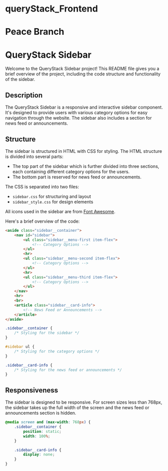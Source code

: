 # queryStack_Frontend

# Peace Branch


# QueryStack Sidebar

Welcome to the QueryStack Sidebar project! This README file gives you a brief overview of the project, including the code structure and functionality of the sidebar.

## Description

The QueryStack Sidebar is a responsive and interactive sidebar component. It's designed to provide users with various category options for easy navigation through the website. The sidebar also includes a section for news feed or announcements.

## Structure

The sidebar is structured in HTML with CSS for styling. The HTML structure is divided into several parts:

- The top part of the sidebar which is further divided into three sections, each containing different category options for the users. 
- The bottom part is reserved for news feed or announcements.

The CSS is separated into two files:
- `sidebar.css` for structuring and layout
- `sidebar_style.css` for design elements

All icons used in the sidebar are from [Font Awesome](https://fontawesome.com/).

Here's a brief overview of the code:

```html
<aside class="sidebar__container">
    <nav id="sidebar">
        <ul class="sidebar__menu-first item-flex">
            <!-- Category Options -->
        </ul>
        <hr>
        <ul class="sidebar__menu-second item-flex">
            <!-- Category Options -->
        </ul>
        <hr>
        <ul class="sidebar__menu-third item-flex">
            <!-- Category Options -->
        </ul>
    </nav>
    <hr>
    <br>
    <article class="sidebar__card-info">
        <!-- News Feed or Announcements -->
    </article>
</aside>
```

```css
.sidebar__container {
    /* Styling for the sidebar */
}

#sidebar ul {
    /* Styling for the category options */
}

.sidebar__card-info {
    /* Styling for the news feed or announcements */
}
```

## Responsiveness

The sidebar is designed to be responsive. For screen sizes less than 768px, the sidebar takes up the full width of the screen and the news feed or announcements section is hidden.

```css
@media screen and (max-width: 768px) {
    .sidebar__container {
        position: static;
        width: 100%;
    }

    .sidebar__card-info {
        display: none;
    }
}
```
